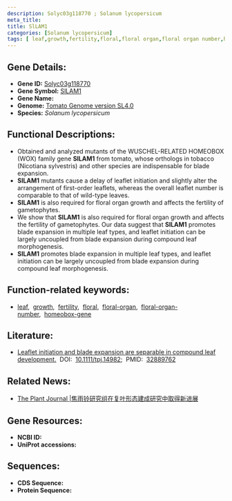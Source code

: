 ```yaml
---
description: Solyc03g118770 ; Solanum lycopersicum
meta_title:
title: SlLAM1
categories: [Solanum lycopersicum]
tags: [ leaf,growth,fertility,floral,floral organ,floral organ number,homeobox gene ]
---
```


## Gene Details:
- **Gene ID:**	[Solyc03g118770]()
- **Gene Symbol:** <u>SlLAM1</u>
- **Gene Name:** 
- **Genome:** [Tomato Genome version SL4.0](https://solgenomics.net/organism/solanum_lycopersicum/genome)
- **Species:** *Solanum lycopersicum*

## Functional Descriptions:
   - Obtained and analyzed mutants of the WUSCHEL-RELATED HOMEOBOX (WOX) family gene **SlLAM1** from tomato, whose orthologs in tobacco (Nicotiana sylvestris) and other species are indispensable for blade expansion.
   - **SlLAM1** mutants cause a delay of leaflet initiation and slightly alter the arrangement of first-order leaflets, whereas the overall leaflet number is comparable to that of wild-type leaves.
   - **SlLAM1** is also required for floral organ growth and affects the fertility of gametophytes.
   - We show that **SlLAM1** is also required for floral organ growth and affects the fertility of gametophytes. Our data suggest that **SlLAM1** promotes blade expansion in multiple leaf types, and leaflet initiation can be largely uncoupled from blade expansion during compound leaf morphogenesis.
   - **SlLAM1** promotes blade expansion in multiple leaf types, and leaflet initiation can be largely uncoupled from blade expansion during compound leaf morphogenesis.

## Function-related keywords:
   - [leaf](/tags/leaf/),&nbsp;&nbsp;[growth](/tags/growth/),&nbsp;&nbsp;[fertility](/tags/fertility/),&nbsp;&nbsp;[floral](/tags/floral/),&nbsp;&nbsp;[floral-organ](/tags/floral-organ/),&nbsp;&nbsp;[floral-organ-number](/tags/floral-organ-number/),&nbsp;&nbsp;[homeobox-gene](/tags/homeobox-gene/)

## Literature:
   - [Leaflet initiation and blade expansion are separable in compound leaf development.]( https://onlinelibrary.wiley.com/doi/10.1111/tpj.14982)&nbsp;&nbsp;DOI:&nbsp;&nbsp;[10.1111/tpj.14982](https://onlinelibrary.wiley.com/doi/10.1111/tpj.14982);&nbsp;&nbsp;PMID:&nbsp;&nbsp;[32889762](https://pubmed.ncbi.nlm.nih.gov/32889762/)

## Related News:
   - [The Plant Journal |焦雨铃研究组在复叶形态建成研究中取得新进展](https://mp.weixin.qq.com/s?__biz=Mzg3MDEwNDEyMg==&mid=2247495655&idx=3&sn=c3cc96c2f25604be7eb2c89f7600b1f5&chksm=ce9042b2f9e7cba4e8cdcd0bb165b54543667503fd6f0969b822f66d7d35cc9aabc0643aac45&scene=27#wechat_redirect)

## Gene Resources:
- **NCBI ID:**  [](https://www.ncbi.nlm.nih.gov/gene/?term=)
- **UniProt accessions:** [](https://www.uniprot.org/uniprotkb//entry)



## Sequences:
- **CDS Sequence:**
- **Protein Sequence:**
